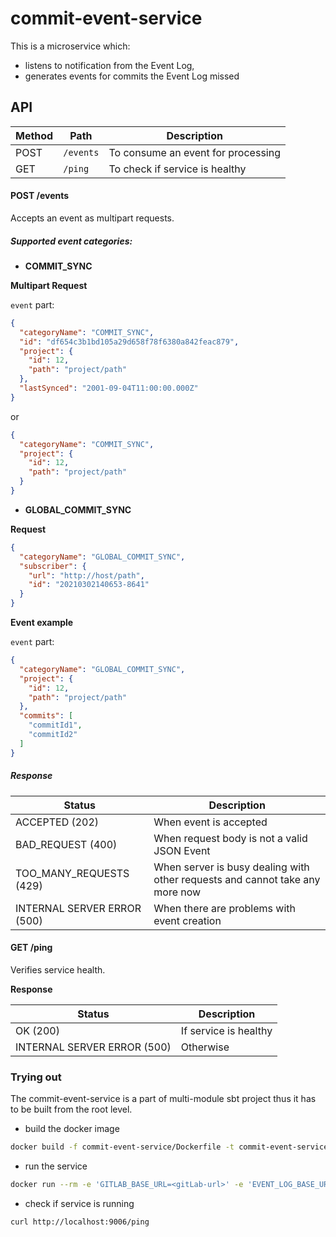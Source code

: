 # commit-event-service

This is a microservice which:

- listens to notification from the Event Log,
- generates events for commits the Event Log missed

## API

| Method | Path                            | Description                             |
|--------|---------------------------------|-----------------------------------------|
| POST   | ```/events```                   | To consume an event for processing      |
| GET    | ```/ping```                     | To check if service is healthy          |

#### POST /events

Accepts an event as multipart requests.

##### Supported event categories:

- **COMMIT_SYNC**

**Multipart Request**

`event` part:

```json
{
  "categoryName": "COMMIT_SYNC",
  "id": "df654c3b1bd105a29d658f78f6380a842feac879",
  "project": {
    "id": 12,
    "path": "project/path"
  },
  "lastSynced": "2001-09-04T11:00:00.000Z"
}
```

or

```json
{
  "categoryName": "COMMIT_SYNC",
  "project": {
    "id": 12,
    "path": "project/path"
  }
}
```

- **GLOBAL_COMMIT_SYNC**

**Request**

```json
{
  "categoryName": "GLOBAL_COMMIT_SYNC",
  "subscriber": {
    "url": "http://host/path",
    "id": "20210302140653-8641"
  }
}
```

**Event example**

`event` part:

```json
{
  "categoryName": "GLOBAL_COMMIT_SYNC",
  "project": {
    "id": 12,
    "path": "project/path"
  },
  "commits": [
    "commitId1",
    "commitId2"
  ]
}
```

##### Response

| Status                     | Description                                                                  |
|----------------------------|------------------------------------------------------------------------------|
| ACCEPTED (202)             | When event is accepted                                                       |
| BAD_REQUEST (400)          | When request body is not a valid JSON Event                                  |
| TOO_MANY_REQUESTS (429)    | When server is busy dealing with other requests and cannot take any more now |
| INTERNAL SERVER ERROR (500)| When there are problems with event creation                                  |

#### GET /ping

Verifies service health.

**Response**

| Status                     | Description             |
|----------------------------|-------------------------|
| OK (200)                   | If service is healthy   |
| INTERNAL SERVER ERROR (500)| Otherwise               |

### Trying out

The commit-event-service is a part of multi-module sbt project thus it has to be built from the root level.

- build the docker image

```bash
docker build -f commit-event-service/Dockerfile -t commit-event-service .
```

- run the service

```bash
docker run --rm -e 'GITLAB_BASE_URL=<gitLab-url>' -e 'EVENT_LOG_BASE_URL=<eventLog-url>' -p 9006:9006 commit-event-service
```

- check if service is running

```bash
curl http://localhost:9006/ping
```
